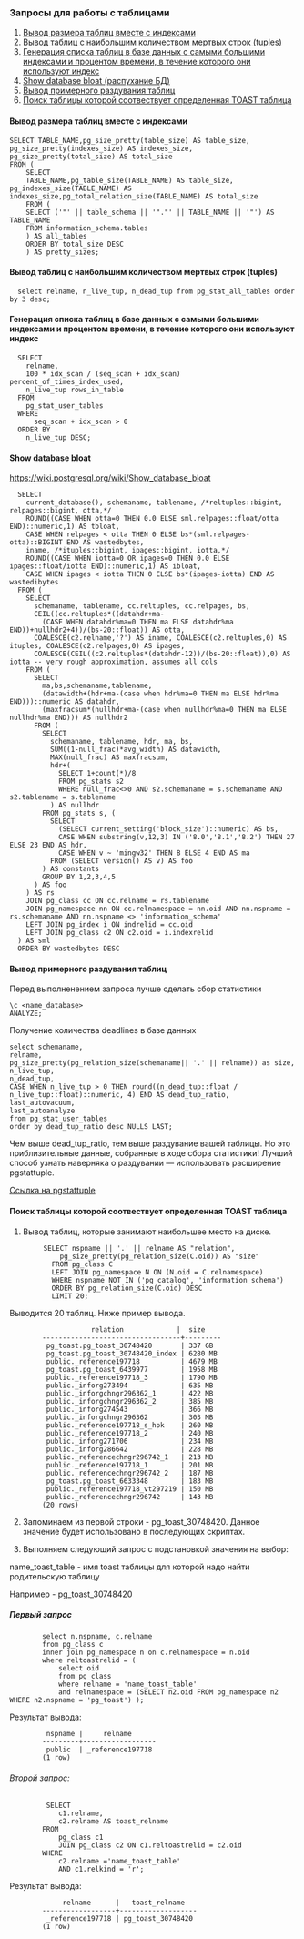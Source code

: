 ### Запросы для работы с таблицами

1. [Вывод размера таблиц вместе с индексами](https://github.com/Aleksey-10081967/Postgresql-study/blob/main/query/files/tables.md#%D0%B2%D1%8B%D0%B2%D0%BE%D0%B4-%D1%80%D0%B0%D0%B7%D0%BC%D0%B5%D1%80%D0%B0-%D1%82%D0%B0%D0%B1%D0%BB%D0%B8%D1%86-%D0%B2%D0%BC%D0%B5%D1%81%D1%82%D0%B5-%D1%81-%D0%B8%D0%BD%D0%B4%D0%B5%D0%BA%D1%81%D0%B0%D0%BC%D0%B8) 
2. [Вывод таблиц с наибольшим количеством мертвых строк (tuples)](https://github.com/Aleksey-10081967/Postgresql-study/blob/main/query/files/tables.md#%D0%B2%D1%8B%D0%B2%D0%BE%D0%B4-%D1%82%D0%B0%D0%B1%D0%BB%D0%B8%D1%86-%D1%81-%D0%BD%D0%B0%D0%B8%D0%B1%D0%BE%D0%BB%D1%8C%D1%88%D0%B8%D0%BC-%D0%BA%D0%BE%D0%BB%D0%B8%D1%87%D0%B5%D1%81%D1%82%D0%B2%D0%BE%D0%BC-%D0%BC%D0%B5%D1%80%D1%82%D0%B2%D1%8B%D1%85-%D1%81%D1%82%D1%80%D0%BE%D0%BA-tuples)
3. [Генерация списка таблиц в базе данных с самыми большими индексами и процентом времени, в течение которого они используют индекс](https://github.com/Aleksey-10081967/Postgresql-study/blob/main/query/files/tables.md#%D0%B3%D0%B5%D0%BD%D0%B5%D1%80%D0%B0%D1%86%D0%B8%D1%8F-%D1%81%D0%BF%D0%B8%D1%81%D0%BA%D0%B0-%D1%82%D0%B0%D0%B1%D0%BB%D0%B8%D1%86-%D0%B2-%D0%B1%D0%B0%D0%B7%D0%B5-%D0%B4%D0%B0%D0%BD%D0%BD%D1%8B%D1%85-%D1%81-%D1%81%D0%B0%D0%BC%D1%8B%D0%BC%D0%B8-%D0%B1%D0%BE%D0%BB%D1%8C%D1%88%D0%B8%D0%BC%D0%B8-%D0%B8%D0%BD%D0%B4%D0%B5%D0%BA%D1%81%D0%B0%D0%BC%D0%B8-%D0%B8-%D0%BF%D1%80%D0%BE%D1%86%D0%B5%D0%BD%D1%82%D0%BE%D0%BC-%D0%B2%D1%80%D0%B5%D0%BC%D0%B5%D0%BD%D0%B8-%D0%B2-%D1%82%D0%B5%D1%87%D0%B5%D0%BD%D0%B8%D0%B5-%D0%BA%D0%BE%D1%82%D0%BE%D1%80%D0%BE%D0%B3%D0%BE-%D0%BE%D0%BD%D0%B8-%D0%B8%D1%81%D0%BF%D0%BE%D0%BB%D1%8C%D0%B7%D1%83%D1%8E%D1%82-%D0%B8%D0%BD%D0%B4%D0%B5%D0%BA%D1%81)
4. [Show database bloat (распухание БД)](https://github.com/Aleksey-10081967/Postgresql-study/blob/main/query/files/tables.md#show-database-bloat)
5. [Вывод примерного раздувания таблиц](https://github.com/Aleksey-10081967/Postgresql-study/blob/main/query/files/tables.md#%D0%B2%D1%8B%D0%B2%D0%BE%D0%B4-%D0%BF%D1%80%D0%B8%D0%BC%D0%B5%D1%80%D0%BD%D0%BE%D0%B3%D0%BE-%D1%80%D0%B0%D0%B7%D0%B4%D1%83%D0%B2%D0%B0%D0%BD%D0%B8%D1%8F-%D1%82%D0%B0%D0%B1%D0%BB%D0%B8%D1%86)
6. [Поиск таблицы которой соотвествует определенная TOAST таблица](https://github.com/Aleksey-10081967/Postgresql-study/blob/main/query/files/tables.md#%D0%BF%D0%BE%D0%B8%D1%81%D0%BA-%D1%82%D0%B0%D0%B1%D0%BB%D0%B8%D1%86%D1%8B-%D0%BA%D0%BE%D1%82%D0%BE%D1%80%D0%BE%D0%B9-%D1%81%D0%BE%D0%BE%D1%82%D0%B2%D0%B5%D1%81%D1%82%D0%B2%D1%83%D0%B5%D1%82-%D0%BE%D0%BF%D1%80%D0%B5%D0%B4%D0%B5%D0%BB%D0%B5%D0%BD%D0%BD%D0%B0%D1%8F-toast-%D1%82%D0%B0%D0%B1%D0%BB%D0%B8%D1%86%D0%B0)

#### Вывод размера таблиц вместе с индексами

	SELECT TABLE_NAME,pg_size_pretty(table_size) AS table_size, pg_size_pretty(indexes_size) AS indexes_size, pg_size_pretty(total_size) AS total_size 
	FROM (
	    SELECT
		TABLE_NAME,pg_table_size(TABLE_NAME) AS table_size, pg_indexes_size(TABLE_NAME) AS indexes_size,pg_total_relation_size(TABLE_NAME) AS total_size
	    FROM (
		SELECT ('"' || table_schema || '"."' || TABLE_NAME || '"') AS TABLE_NAME
		FROM information_schema.tables
	    ) AS all_tables
	    ORDER BY total_size DESC
	    ) AS pretty_sizes;


#### Вывод таблиц с наибольшим количеством мертвых строк (tuples)

      select relname, n_live_tup, n_dead_tup from pg_stat_all_tables order by 3 desc;

#### Генерация списка таблиц в базе данных с самыми большими индексами и процентом времени, в течение которого они используют индекс

      SELECT 
        relname, 
        100 * idx_scan / (seq_scan + idx_scan) percent_of_times_index_used, 
        n_live_tup rows_in_table
      FROM 
        pg_stat_user_tables
      WHERE 
          seq_scan + idx_scan > 0 
      ORDER BY 
        n_live_tup DESC;
        
  
  #### Show database bloat
https://wiki.postgresql.org/wiki/Show_database_bloat

      SELECT
        current_database(), schemaname, tablename, /*reltuples::bigint, relpages::bigint, otta,*/
        ROUND((CASE WHEN otta=0 THEN 0.0 ELSE sml.relpages::float/otta END)::numeric,1) AS tbloat,
        CASE WHEN relpages < otta THEN 0 ELSE bs*(sml.relpages-otta)::BIGINT END AS wastedbytes,
        iname, /*ituples::bigint, ipages::bigint, iotta,*/
        ROUND((CASE WHEN iotta=0 OR ipages=0 THEN 0.0 ELSE ipages::float/iotta END)::numeric,1) AS ibloat,
        CASE WHEN ipages < iotta THEN 0 ELSE bs*(ipages-iotta) END AS wastedibytes
      FROM (
        SELECT
          schemaname, tablename, cc.reltuples, cc.relpages, bs,
          CEIL((cc.reltuples*((datahdr+ma-
            (CASE WHEN datahdr%ma=0 THEN ma ELSE datahdr%ma END))+nullhdr2+4))/(bs-20::float)) AS otta,
          COALESCE(c2.relname,'?') AS iname, COALESCE(c2.reltuples,0) AS ituples, COALESCE(c2.relpages,0) AS ipages,
          COALESCE(CEIL((c2.reltuples*(datahdr-12))/(bs-20::float)),0) AS iotta -- very rough approximation, assumes all cols
        FROM (
          SELECT
            ma,bs,schemaname,tablename,
            (datawidth+(hdr+ma-(case when hdr%ma=0 THEN ma ELSE hdr%ma END)))::numeric AS datahdr,
            (maxfracsum*(nullhdr+ma-(case when nullhdr%ma=0 THEN ma ELSE nullhdr%ma END))) AS nullhdr2
          FROM (
            SELECT
              schemaname, tablename, hdr, ma, bs,
              SUM((1-null_frac)*avg_width) AS datawidth,
              MAX(null_frac) AS maxfracsum,
              hdr+(
                SELECT 1+count(*)/8
                FROM pg_stats s2
                WHERE null_frac<>0 AND s2.schemaname = s.schemaname AND s2.tablename = s.tablename
              ) AS nullhdr
            FROM pg_stats s, (
              SELECT
                (SELECT current_setting('block_size')::numeric) AS bs,
                CASE WHEN substring(v,12,3) IN ('8.0','8.1','8.2') THEN 27 ELSE 23 END AS hdr,
                CASE WHEN v ~ 'mingw32' THEN 8 ELSE 4 END AS ma
              FROM (SELECT version() AS v) AS foo
            ) AS constants
            GROUP BY 1,2,3,4,5
          ) AS foo
        ) AS rs
        JOIN pg_class cc ON cc.relname = rs.tablename
        JOIN pg_namespace nn ON cc.relnamespace = nn.oid AND nn.nspname = rs.schemaname AND nn.nspname <> 'information_schema'
        LEFT JOIN pg_index i ON indrelid = cc.oid
        LEFT JOIN pg_class c2 ON c2.oid = i.indexrelid
      ) AS sml
      ORDER BY wastedbytes DESC
      
 #### Вывод примерного раздувания таблиц
 
 Перед выполненением запроса лучше сделать сбор статистики
 
	\c <name_database>
	ANALYZE;
	
 Получение количества deadlines в базе данных
 
	select schemaname,
	relname,
	pg_size_pretty(pg_relation_size(schemaname|| '.' || relname)) as size,
	n_live_tup,
	n_dead_tup,
	CASE WHEN n_live_tup > 0 THEN round((n_dead_tup::float / 
	n_live_tup::float)::numeric, 4) END AS dead_tup_ratio,
	last_autovacuum,
	last_autoanalyze
	from pg_stat_user_tables
	order by dead_tup_ratio desc NULLS LAST;
      
Чем выше dead_tup_ratio, тем выше раздувание вашей таблицы. Но это приблизительные данные, собранные в ходе сбора статистики! 
Лучший способ узнать наверняка о раздувании — использовать расширение pgstattuple.   

[Ссылка на pgstattuple](https://github.com/Aleksey-10081967/Postgresql-study/blob/main/work_extentions/readme.md#pgstattuple---%D0%BC%D0%BE%D0%B4%D1%83%D0%BB%D1%8C-%D0%BF%D1%80%D0%B5%D0%B4%D0%BE%D1%81%D1%82%D0%B0%D0%B2%D0%BB%D1%8F%D0%B5%D1%82-%D1%80%D0%B0%D0%B7%D0%BB%D0%B8%D1%87%D0%BD%D1%8B%D0%B5-%D1%84%D1%83%D0%BD%D0%BA%D1%86%D0%B8%D0%B8-%D0%B4%D0%BB%D1%8F-%D0%BF%D0%BE%D0%BB%D1%83%D1%87%D0%B5%D0%BD%D0%B8%D1%8F-%D1%81%D1%82%D0%B0%D1%82%D0%B8%D1%81%D1%82%D0%B8%D0%BA%D0%B8-%D0%BD%D0%B0-%D1%83%D1%80%D0%BE%D0%B2%D0%BD%D0%B5-%D0%BA%D0%BE%D1%80%D1%82%D0%B5%D0%B6%D0%B5%D0%B9)

#### Поиск таблицы которой соотвествует определенная TOAST таблица

1. Вывод таблиц, которые занимают наибольшее место на диске.

            SELECT nspname || '.' || relname AS "relation",
                pg_size_pretty(pg_relation_size(C.oid)) AS "size"
              FROM pg_class C
              LEFT JOIN pg_namespace N ON (N.oid = C.relnamespace)
              WHERE nspname NOT IN ('pg_catalog', 'information_schema')
              ORDER BY pg_relation_size(C.oid) DESC
              LIMIT 20;

Выводится 20 таблиц. Ниже пример вывода.

                        relation             |  size
            ----------------------------------+---------
             pg_toast.pg_toast_30748420       | 337 GB
             pg_toast.pg_toast_30748420_index | 6280 MB
             public._reference197718          | 4679 MB
             pg_toast.pg_toast_6439977        | 1958 MB
             public._reference197718_3        | 1790 MB
             public._inforg273494             | 635 MB
             public._inforgchngr296362_1      | 422 MB
             public._inforgchngr296362_2      | 385 MB
             public._inforg274543             | 366 MB
             public._inforgchngr296362        | 303 MB
             public._reference197718_s_hpk    | 260 MB
             public._reference197718_2        | 240 MB
             public._inforg271706             | 234 MB
             public._inforg286642             | 228 MB
             public._referencechngr296742_1   | 213 MB
             public._reference197718_1        | 201 MB
             public._referencechngr296742_2   | 187 MB
             pg_toast.pg_toast_6633348        | 183 MB
             public._reference197718_vt297219 | 150 MB
             public._referencechngr296742     | 143 MB
            (20 rows)
            
2. Запоминаем из первой строки - pg_toast_30748420. Данное значение будет использовано в последующих скриптах.

3. Выполняем следующий запрос с подстановкой значения на выбор:

name_toast_table - имя toast таблицы для которой надо найти родительскую таблицу
	
Например - pg_toast_30748420

##### Первый запрос

            select n.nspname, c.relname
            from pg_class c
            inner join pg_namespace n on c.relnamespace = n.oid
            where reltoastrelid = (
                select oid
                from pg_class
                where relname = 'name_toast_table'
                and relnamespace = (SELECT n2.oid FROM pg_namespace n2 WHERE n2.nspname = 'pg_toast') );
   
  Результат вывода:
   
             nspname |     relname
            ---------+------------------
             public  | _reference197718
            (1 row)

###### Второй запрос:

             SELECT
                c1.relname,
                c2.relname AS toast_relname
            FROM
                pg_class c1
                JOIN pg_class c2 ON c1.reltoastrelid = c2.oid
            WHERE
                c2.relname ='name_toast_table'
                AND c1.relkind = 'r';
	
Результат вывода:

                 relname      |   toast_relname
            ------------------+-------------------
             _reference197718 | pg_toast_30748420
            (1 row)




